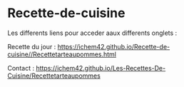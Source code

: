 # Recette-de-cuisine
Les differents liens pour acceder aaux differents onglets : 

Recette du jour : https://ichem42.github.io/Recette-de-cuisine//Recettetarteaupommes.html

Contact : https://ichem42.github.io/Les-Recettes-De-Cuisine/Recettetarteaupommes
